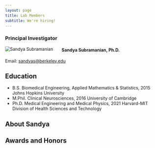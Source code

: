 ```yaml
---
layout: page
title: Lab Members
subtitle: We're hiring!
---
```


### Principal Investigator

<img src="/assets/img/20220609_0469_SSubramanian_cropped.jpg"
style="float: left; margin-right: 2em;"
srcset="/assets/img/20220609_0469_SSubramanian_cropped.jpg 4124w, /assets/img/Ssubramanian_2000.jpg 2000w, /assets/img/Ssubramanian_1000.jpg 1000w, /assets/img/Ssubramanian_720.jpg 720w, /assets/img/SSubramanian_crop.jpg 500w, /assets/img/crepe.jpg 348w"
sizes="(min-width: 300px) calc(100vw - 20px), (min-width: 650px) calc(50vw - 20px), (min-width: 1100px) calc(33vw - 20px), 100w"
alt="Sandya Subramanian">

#### Sandya Subramanian, Ph.D.

Email: <a href="mailto:sandyas@berkeley.edu">sandyas@berkeley.edu</a>

## Education
  - B.S. Biomedical Engineering, Applied Mathematics & Statistics, 2015
    Johns Hopkins University
  - M.Phil. Clinical Neurosciences, 2016
    University of Cambridge
  - Ph.D. Medical Engineering and Medical Physics, 2021
    Harvard-MIT Division of Health Sciences and Technology

## About Sandya

## Awards and Honors

